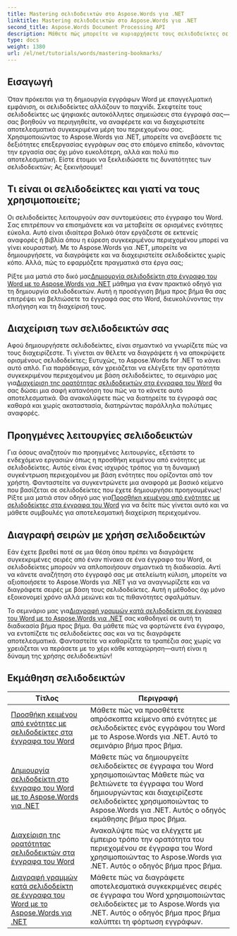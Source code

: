 ```yaml
---
title: Mastering σελιδοδεικτών στο Aspose.Words για .NET
linktitle: Mastering σελιδοδεικτών στο Aspose.Words για .NET
second_title: Aspose.Words Document Processing API
description: Μάθετε πώς μπορείτε να κυριαρχήσετε τους σελιδοδείκτες σε έγγραφα του Word με το Aspose.Words για .NET μέσω λεπτομερών οδηγών. Βελτιώστε τις δεξιότητές σας στη διαχείριση εγγράφων.
type: docs
weight: 1380
url: /el/net/tutorials/words/mastering-bookmarks/
---
```

## Εισαγωγή

Όταν πρόκειται για τη δημιουργία εγγράφων Word με επαγγελματική εμφάνιση, οι σελιδοδείκτες αλλάζουν το παιχνίδι. Σκεφτείτε τους σελιδοδείκτες ως ψηφιακές αυτοκόλλητες σημειώσεις στα έγγραφά σας—σας βοηθούν να περιηγηθείτε, να αναφέρετε και να διαχειριστείτε αποτελεσματικά συγκεκριμένα μέρη του περιεχομένου σας. Χρησιμοποιώντας το Aspose.Words για .NET, μπορείτε να ανεβάσετε τις δεξιότητες επεξεργασίας εγγράφων σας στο επόμενο επίπεδο, κάνοντας την εργασία σας όχι μόνο ευκολότερη, αλλά και πολύ πιο αποτελεσματική. Είστε έτοιμοι να ξεκλειδώσετε τις δυνατότητες των σελιδοδεικτών; Ας ξεκινήσουμε!

## Τι είναι οι σελιδοδείκτες και γιατί να τους χρησιμοποιείτε;

Οι σελιδοδείκτες λειτουργούν σαν συντομεύσεις στο έγγραφο του Word. Σας επιτρέπουν να επισημάνετε και να μεταβείτε σε ορισμένες ενότητες εύκολα. Αυτό είναι ιδιαίτερα βολικό όταν εργάζεστε σε εκτενείς αναφορές ή βιβλία όπου η εύρεση συγκεκριμένου περιεχομένου μπορεί να γίνει κουραστική. Με το Aspose.Words για .NET, μπορείτε να δημιουργήσετε, να διαγράψετε και να διαχειριστείτε σελιδοδείκτες χωρίς κόπο. Αλλά, πώς το εφαρμόζετε πραγματικά στα έργα σας;

 Ρίξτε μια ματιά στο δικό μας[Δημιουργία σελιδοδείκτη στο έγγραφο του Word με το Aspose.Words για .NET](./create-bookmark-in-word-document/) μάθημα για έναν πρακτικό οδηγό για τη δημιουργία σελιδοδεικτών. Αυτή η προσέγγιση βήμα προς βήμα θα σας επιτρέψει να βελτιώσετε τα έγγραφά σας στο Word, διευκολύνοντας την πλοήγηση και τη διαχείρισή τους.

## Διαχείριση των σελιδοδεικτών σας

 Αφού δημιουργήσετε σελιδοδείκτες, είναι σημαντικό να γνωρίζετε πώς να τους διαχειρίζεστε. Τι γίνεται αν θέλετε να διαγράψετε ή να αποκρύψετε ορισμένους σελιδοδείκτες; Ευτυχώς, το Aspose.Words for .NET το κάνει αυτό απλό. Για παράδειγμα, εάν χρειάζεται να ελέγξετε την ορατότητα συγκεκριμένου περιεχομένου με βάση σελιδοδείκτες, το σεμινάριο μας για[Διαχείριση της ορατότητας σελιδοδεικτών στα έγγραφα του Word](./manage-bookmark-visibility-word-document/) θα σας δώσει μια σαφή κατανόηση του πώς να το κάνετε αυτό αποτελεσματικά. Θα ανακαλύψετε πώς να διατηρείτε τα έγγραφά σας καθαρά και χωρίς ακαταστασία, διατηρώντας παράλληλα πολύτιμες αναφορές.

## Προηγμένες λειτουργίες σελιδοδεικτών

 Για όσους αναζητούν πιο προηγμένες λειτουργίες, εξετάστε το ενδεχόμενο εργασιών όπως η προσθήκη κειμένου από ενότητες με σελιδοδείκτες. Αυτός είναι ένας ισχυρός τρόπος για τη δυναμική συγκέντρωση περιεχομένου με βάση ενότητες που ορίζονται από τον χρήστη. Φανταστείτε να συγκεντρώνετε μια αναφορά με βασικό κείμενο που βασίζεται σε σελιδοδείκτες που έχετε δημιουργήσει προηγουμένως! Ρίξτε μια ματιά στον οδηγό μας για[Προσθήκη κειμένου από ενότητες με σελιδοδείκτες στα έγγραφα του Word](./append-text-from-bookmarked-sections/) για να δείτε πώς γίνεται αυτό και να μάθετε συμβουλές για αποτελεσματική διαχείριση περιεχομένου.

## Διαγραφή σειρών με χρήση σελιδοδεικτών

Εάν έχετε βρεθεί ποτέ σε μια θέση όπου πρέπει να διαγράψετε συγκεκριμένες σειρές από έναν πίνακα σε ένα έγγραφο του Word, οι σελιδοδείκτες μπορούν να απλοποιήσουν σημαντικά τη διαδικασία. Αντί να κάνετε αναζήτηση στο έγγραφό σας με ατελείωτη κύλιση, μπορείτε να αξιοποιήσετε το Aspose.Words για .NET για να αναγνωρίζετε και να διαγράφετε σειρές με βάση τους σελιδοδείκτες. Αυτή η μέθοδος όχι μόνο εξοικονομεί χρόνο αλλά μειώνει και τις πιθανότητες σφαλμάτων. 

 Το σεμινάριο μας για[Διαγραφή γραμμών κατά σελιδοδείκτη σε έγγραφα του Word με το Aspose.Words για .NET](./delete-row-by-bookmark-word-documents/) σας καθοδηγεί σε αυτή τη διαδικασία βήμα προς βήμα. Θα μάθετε πώς να φορτώνετε ένα έγγραφο, να εντοπίζετε τις σελιδοδείκτες σας και να τις διαγράφετε αποτελεσματικά. Φανταστείτε να καθαρίζετε τα τραπέζια σας χωρίς να χρειάζεται να περάσετε με το χέρι κάθε καταχώρηση—αυτή είναι η δύναμη της χρήσης σελιδοδεικτών! 


 ## Εκμάθηση σελιδοδεικτών
| Τίτλος | Περιγραφή |
| --- | --- |
| [Προσθήκη κειμένου από ενότητες με σελιδοδείκτες στα έγγραφα του Word](./append-text-from-bookmarked-sections/) | Μάθετε πώς να προσθέτετε απρόσκοπτα κείμενο από ενότητες με σελιδοδείκτες ενός εγγράφου του Word με το Aspose.Words για .NET. Αυτό το σεμινάριο βήμα προς βήμα. |
| [Δημιουργία σελιδοδείκτη στο έγγραφο του Word με το Aspose.Words για .NET](./create-bookmark-in-word-document/) | Μάθετε πώς να δημιουργείτε σελιδοδείκτες σε έγγραφα του Word χρησιμοποιώντας Μάθετε πώς να βελτιώνετε τα έγγραφα του Word δημιουργώντας και διαχειρίζεστε σελιδοδείκτες χρησιμοποιώντας το Aspose.Words για .NET. Αυτός ο οδηγός εκμάθησης βήμα προς βήμα. |
| [Διαχείριση της ορατότητας σελιδοδεικτών στα έγγραφα του Word](./manage-bookmark-visibility-word-document/) | Ανακαλύψτε πώς να ελέγχετε με έμπειρο τρόπο την ορατότητα του περιεχομένου σε έγγραφα του Word χρησιμοποιώντας το Aspose.Words για .NET. Αυτός ο οδηγός βήμα προς βήμα. |
| [Διαγραφή γραμμών κατά σελιδοδείκτη σε έγγραφα του Word με το Aspose.Words για .NET](./delete-row-by-bookmark-word-documents/) | Μάθετε πώς να διαγράφετε αποτελεσματικά συγκεκριμένες σειρές σε έγγραφα του Word χρησιμοποιώντας σελιδοδείκτες με το Aspose.Words για .NET. Αυτός ο οδηγός βήμα προς βήμα καλύπτει τη φόρτωση εγγράφων. |